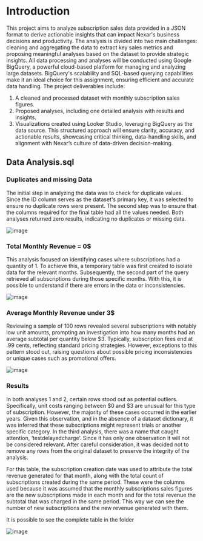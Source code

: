 # Introduction
This project aims to analyze subscription sales data provided in a JSON format to derive actionable insights that can impact Nexar's business decisions and productivity. The analysis is divided into two main challenges: cleaning and aggregating the data to extract key sales metrics and proposing meaningful analyses based on the dataset to provide strategic insights.
All data processing and analyses will be conducted using Google BigQuery, a powerful cloud-based platform for managing and analyzing large datasets. BigQuery's scalability and SQL-based querying capabilities make it an ideal choice for this assignment, ensuring efficient and accurate data handling.
The project deliverables include:
1. A cleaned and processed dataset with monthly subscription sales figures.
2. Proposed analyses, including one detailed analysis with results and insights.
3. Visualizations created using Looker Studio, leveraging BigQuery as the data source.
This structured approach will ensure clarity, accuracy, and actionable results, showcasing critical thinking, data-handling skills, and alignment with Nexar’s culture of data-driven decision-making.

## Data Analysis.sql 
### Duplicates and missing Data
The initial step in analyzing the data was to check for duplicate values. Since the ID column serves as the dataset's primary key, it was selected to ensure no duplicate rows were present.
The second step was to ensure that the columns required for the final table had all the values needed.
Both analyses returned zero results, indicating no duplicates or missing data.

![image](https://github.com/user-attachments/assets/74763ca4-4028-473c-a2d4-fa2d3e55a6ed)


### Total Monthly Revenue = 0$
  This analysis focused on identifying cases where subscriptions had a quantity of 1. To achieve this, a temporary table was first created to isolate data for the relevant months. Subsequently, the second part of the query retrieved all subscriptions during those specific months.
With this, it is possible to understand if there are errors in the data or inconsistencies.

![image](https://github.com/user-attachments/assets/e324fb18-4f3d-4ced-9792-468deb0d689f)

### Average Monthly Revenue under 3$
  Reviewing a sample of 100 rows revealed several subscriptions with notably low unit amounts, prompting an investigation into how many months had an average subtotal per quantity below $3. Typically, subscription fees end at .99 cents, reflecting standard pricing strategies. However, exceptions to this pattern stood out, raising questions about possible pricing inconsistencies or unique cases such as promotional offers.
  
  ![image](https://github.com/user-attachments/assets/7c5c7add-70f8-4e9a-8859-6be8d7ca3985)

### Results 
In both analyses 1 and 2, certain rows stood out as potential outliers. Specifically, unit costs ranging between $0 and $3 are unusual for this type of subscription. However, the majority of these cases occurred in the earlier years. Given this observation, and in the absence of a dataset dictionary, it was inferred that these subscriptions might represent trials or another specific category.
In the third analysis, there was a name that caught attention, ‘testdelayedcharge’. Since it has only one observation it will not be considered relevant.
After careful consideration, it was decided not to remove any rows from the original dataset to preserve the integrity of the analysis.

For this table, the subscription creation date was used to attribute the total revenue generated for that month, along with the total count of subscriptions created during the same period.
These were the columns used because it was assumed that the monthly subscriptions sales figures are the new subscriptions made in each month and for the total revenue the subtotal that was charged in the same period. This way we can see the number of new subscriptions and the new revenue generated with them.

It is possible to see the complete table in the folder

![image](https://github.com/user-attachments/assets/e8353183-a629-4825-bf19-cc2aa22b861e)
